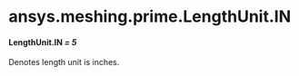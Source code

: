 # ansys.meshing.prime.LengthUnit.IN



#### LengthUnit.IN *= 5*

Denotes length unit is inches.

<!-- !! processed by numpydoc !! -->

